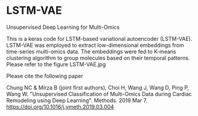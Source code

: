 # LSTM-VAE
Unsupervised Deep Learning for Multi-Omics

This is a keras code for LSTM-based variational autoencoder (LSTM-VAE). LSTM-VAE was employed to extract 
low-dimensional embeddings from time-series multi-omics data. The embeddings were fed to K-means 
clustering algorithm to group molecules based on their temporal patterns. Please refer to the figure LSTM-VAE.jpg 

Please cite the following paper

Chung NC & Mirza B (joint first authors), Choi H, Wang J, Wang D, Ping P, Wang W. "Unsupervised Classification of Multi-Omics Data during Cardiac Remodeling using Deep Learning". Methods. 2019 Mar 7. https://doi.org/10.1016/j.ymeth.2019.03.004
